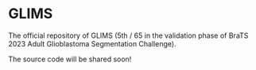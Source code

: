 # GLIMS
The official repository of GLIMS (5th / 65 in the validation phase of BraTS 2023 Adult Glioblastoma Segmentation Challenge).

The source code will be shared soon!
